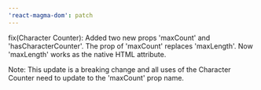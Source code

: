 ```yaml
---
'react-magma-dom': patch
---
```


fix(Character Counter): Added two new props 'maxCount' and 'hasCharacterCounter'. The prop of 'maxCount' replaces 'maxLength'. Now 'maxLength' works as the native HTML attribute.

Note: This update is a breaking change and all uses of the Character Counter need to update to the 'maxCount' prop name.
